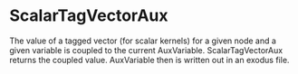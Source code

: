 # ScalarTagVectorAux

The value of a tagged vector (for scalar kernels) for a given node and a given variable is coupled to
the current AuxVariable. ScalarTagVectorAux returns the coupled value. AuxVariable
then is written out in an exodus file.

